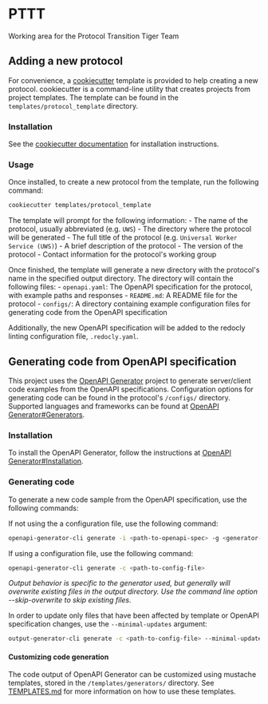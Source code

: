 # PTTT
Working area for the Protocol Transition Tiger Team

## Adding a new protocol

For convenience, a [cookiecutter](https://cookiecutter.readthedocs.io/en/latest/README.html) template is provided to help creating a new protocol. cookiecutter is a command-line utility that creates projects from project templates. The template can be found in the `templates/protocol_template` directory.

### Installation

See the [cookiecutter documentation](https://cookiecutter.readthedocs.io/en/latest/README.html) for installation instructions.

### Usage

Once installed, to create a new protocol from the template, run the following command:

```bash
cookiecutter templates/protocol_template
```

The template will prompt for the following information:
    - The name of the protocol, usually abbreviated (e.g. `UWS`)
    - The directory where the protocol will be generated
    - The full title of the protocol (e.g. `Universal Worker Service (UWS)`)
    - A brief description of the protocol
    - The version of the protocol
    - Contact information for the protocol's working group

Once finished, the template will generate a new directory with the protocol's name in the specified output directory. The directory will contain the following files:
    - `openapi.yaml`: The OpenAPI specification for the protocol, with example paths and responses
    - `README.md`: A README file for the protocol
    - `configs/`: A directory containing example configuration files for generating code from the OpenAPI specification

Additionally, the new OpenAPI specification will be added to the redocly linting configuration file, `.redocly.yaml`.

## Generating code from OpenAPI specification

This project uses the [OpenAPI Generator](https://openapi-generator.tech/) project to generate server/client code examples from the OpenAPI specifications. Configuration options for generating code can be found in the protocol's `/configs/` directory. Supported languages and frameworks can be found at [OpenAPI Generator#Generators](https://openapi-generator.tech/docs/generators).

### Installation

To install the OpenAPI Generator, follow the instructions at [OpenAPI Generator#Installation](https://openapi-generator.tech/docs/installation).

### Generating code

To generate a new code sample from the OpenAPI specification, use the following commands:

If not using the a configuration file, use the following command:
```bash
openapi-generator-cli generate -i <path-to-openapi-spec> -g <generator-name> -o <output-directory>
```

If using a configuration file, use the following command:
```bash
openapi-generator-cli generate -c <path-to-config-file>
```

*Output behavior is specific to the generator used, but generally will overwrite existing files in the output directory.
Use the command line option --skip-overwrite to skip existing files.*

In order to update only files that have been affected by template or OpenAPI specification changes, use the `--minimal-updates` argument:
```bash
output-generator-cli generate -c <path-to-config-file> --minimal-updates
```

#### Customizing code generation

The code output of OpenAPI Generator can be customized using mustache templates, stored in the `/templates/generators/` directory. See [TEMPLATES.md](/templates/TEMPLATES.md) for more information on how to use these templates.

